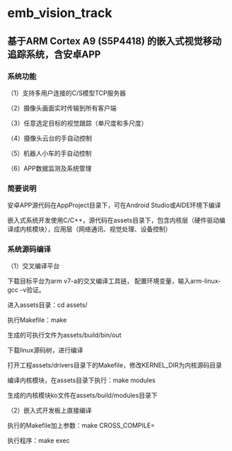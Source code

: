 # emb_vision_track

## 基于ARM Cortex A9 (S5P4418) 的嵌入式视觉移动追踪系统，含安卓APP

### 系统功能
（1）支持多用户连接的C/S模型TCP服务器

（2）摄像头画面实时传输到所有客户端

（3）任意选定目标的视觉跟踪（单尺度和多尺度）

（4）摄像头云台的手自动控制

（5）机器人小车的手自动控制

（6）APP数据监测及系统管理

### 简要说明
安卓APP源代码在AppProject目录下，可在Android Studio或AIDE环境下编译

嵌入式系统开发使用C/C++，源代码在assets目录下，包含内核层（硬件驱动编译成内核模块），应用层（网络通讯、视觉处理、设备控制）


### 系统源码编译
（1）交叉编译平台

下载目标平台为arm v7-a的交叉编译工具链，
配置环境变量，输入arm-linux-gcc -v验证。

进入assets目录：cd assets/

执行Makefile：make

生成的可执行文件为assets/build/bin/out

下载linux源码树，进行编译

打开工程assets/drivers目录下的Makefile，修改KERNEL_DIR为内核源码目录

编译内核模块，在assets目录下执行：make modules

生成的内核模块ko文件在assets/build/modules目录下


（2）嵌入式开发板上直接编译

执行的Makefile加上参数：make CROSS_COMPILE=

执行程序：make exec
